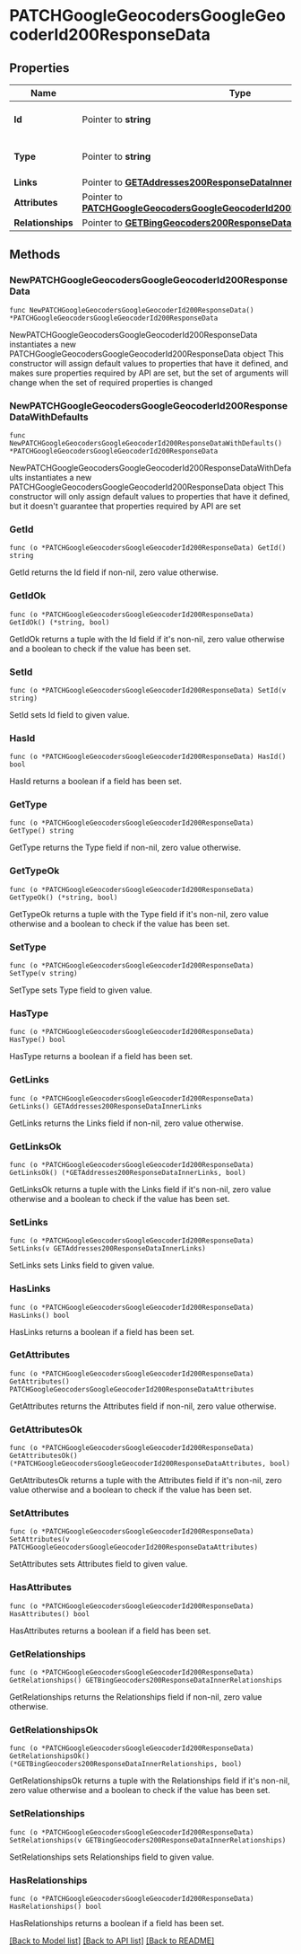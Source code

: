 # PATCHGoogleGeocodersGoogleGeocoderId200ResponseData

## Properties

Name | Type | Description | Notes
------------ | ------------- | ------------- | -------------
**Id** | Pointer to **string** | The resource&#39;s id | [optional] 
**Type** | Pointer to **string** | The resource&#39;s type | [optional] 
**Links** | Pointer to [**GETAddresses200ResponseDataInnerLinks**](GETAddresses200ResponseDataInnerLinks.md) |  | [optional] 
**Attributes** | Pointer to [**PATCHGoogleGeocodersGoogleGeocoderId200ResponseDataAttributes**](PATCHGoogleGeocodersGoogleGeocoderId200ResponseDataAttributes.md) |  | [optional] 
**Relationships** | Pointer to [**GETBingGeocoders200ResponseDataInnerRelationships**](GETBingGeocoders200ResponseDataInnerRelationships.md) |  | [optional] 

## Methods

### NewPATCHGoogleGeocodersGoogleGeocoderId200ResponseData

`func NewPATCHGoogleGeocodersGoogleGeocoderId200ResponseData() *PATCHGoogleGeocodersGoogleGeocoderId200ResponseData`

NewPATCHGoogleGeocodersGoogleGeocoderId200ResponseData instantiates a new PATCHGoogleGeocodersGoogleGeocoderId200ResponseData object
This constructor will assign default values to properties that have it defined,
and makes sure properties required by API are set, but the set of arguments
will change when the set of required properties is changed

### NewPATCHGoogleGeocodersGoogleGeocoderId200ResponseDataWithDefaults

`func NewPATCHGoogleGeocodersGoogleGeocoderId200ResponseDataWithDefaults() *PATCHGoogleGeocodersGoogleGeocoderId200ResponseData`

NewPATCHGoogleGeocodersGoogleGeocoderId200ResponseDataWithDefaults instantiates a new PATCHGoogleGeocodersGoogleGeocoderId200ResponseData object
This constructor will only assign default values to properties that have it defined,
but it doesn't guarantee that properties required by API are set

### GetId

`func (o *PATCHGoogleGeocodersGoogleGeocoderId200ResponseData) GetId() string`

GetId returns the Id field if non-nil, zero value otherwise.

### GetIdOk

`func (o *PATCHGoogleGeocodersGoogleGeocoderId200ResponseData) GetIdOk() (*string, bool)`

GetIdOk returns a tuple with the Id field if it's non-nil, zero value otherwise
and a boolean to check if the value has been set.

### SetId

`func (o *PATCHGoogleGeocodersGoogleGeocoderId200ResponseData) SetId(v string)`

SetId sets Id field to given value.

### HasId

`func (o *PATCHGoogleGeocodersGoogleGeocoderId200ResponseData) HasId() bool`

HasId returns a boolean if a field has been set.

### GetType

`func (o *PATCHGoogleGeocodersGoogleGeocoderId200ResponseData) GetType() string`

GetType returns the Type field if non-nil, zero value otherwise.

### GetTypeOk

`func (o *PATCHGoogleGeocodersGoogleGeocoderId200ResponseData) GetTypeOk() (*string, bool)`

GetTypeOk returns a tuple with the Type field if it's non-nil, zero value otherwise
and a boolean to check if the value has been set.

### SetType

`func (o *PATCHGoogleGeocodersGoogleGeocoderId200ResponseData) SetType(v string)`

SetType sets Type field to given value.

### HasType

`func (o *PATCHGoogleGeocodersGoogleGeocoderId200ResponseData) HasType() bool`

HasType returns a boolean if a field has been set.

### GetLinks

`func (o *PATCHGoogleGeocodersGoogleGeocoderId200ResponseData) GetLinks() GETAddresses200ResponseDataInnerLinks`

GetLinks returns the Links field if non-nil, zero value otherwise.

### GetLinksOk

`func (o *PATCHGoogleGeocodersGoogleGeocoderId200ResponseData) GetLinksOk() (*GETAddresses200ResponseDataInnerLinks, bool)`

GetLinksOk returns a tuple with the Links field if it's non-nil, zero value otherwise
and a boolean to check if the value has been set.

### SetLinks

`func (o *PATCHGoogleGeocodersGoogleGeocoderId200ResponseData) SetLinks(v GETAddresses200ResponseDataInnerLinks)`

SetLinks sets Links field to given value.

### HasLinks

`func (o *PATCHGoogleGeocodersGoogleGeocoderId200ResponseData) HasLinks() bool`

HasLinks returns a boolean if a field has been set.

### GetAttributes

`func (o *PATCHGoogleGeocodersGoogleGeocoderId200ResponseData) GetAttributes() PATCHGoogleGeocodersGoogleGeocoderId200ResponseDataAttributes`

GetAttributes returns the Attributes field if non-nil, zero value otherwise.

### GetAttributesOk

`func (o *PATCHGoogleGeocodersGoogleGeocoderId200ResponseData) GetAttributesOk() (*PATCHGoogleGeocodersGoogleGeocoderId200ResponseDataAttributes, bool)`

GetAttributesOk returns a tuple with the Attributes field if it's non-nil, zero value otherwise
and a boolean to check if the value has been set.

### SetAttributes

`func (o *PATCHGoogleGeocodersGoogleGeocoderId200ResponseData) SetAttributes(v PATCHGoogleGeocodersGoogleGeocoderId200ResponseDataAttributes)`

SetAttributes sets Attributes field to given value.

### HasAttributes

`func (o *PATCHGoogleGeocodersGoogleGeocoderId200ResponseData) HasAttributes() bool`

HasAttributes returns a boolean if a field has been set.

### GetRelationships

`func (o *PATCHGoogleGeocodersGoogleGeocoderId200ResponseData) GetRelationships() GETBingGeocoders200ResponseDataInnerRelationships`

GetRelationships returns the Relationships field if non-nil, zero value otherwise.

### GetRelationshipsOk

`func (o *PATCHGoogleGeocodersGoogleGeocoderId200ResponseData) GetRelationshipsOk() (*GETBingGeocoders200ResponseDataInnerRelationships, bool)`

GetRelationshipsOk returns a tuple with the Relationships field if it's non-nil, zero value otherwise
and a boolean to check if the value has been set.

### SetRelationships

`func (o *PATCHGoogleGeocodersGoogleGeocoderId200ResponseData) SetRelationships(v GETBingGeocoders200ResponseDataInnerRelationships)`

SetRelationships sets Relationships field to given value.

### HasRelationships

`func (o *PATCHGoogleGeocodersGoogleGeocoderId200ResponseData) HasRelationships() bool`

HasRelationships returns a boolean if a field has been set.


[[Back to Model list]](../README.md#documentation-for-models) [[Back to API list]](../README.md#documentation-for-api-endpoints) [[Back to README]](../README.md)


